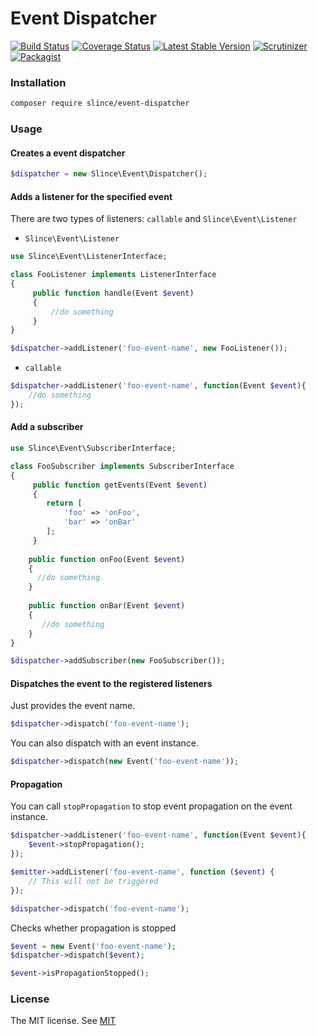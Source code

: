 # Event Dispatcher

[![Build Status](https://img.shields.io/travis/slince/event-dispatcher/master.svg?style=flat-square)](https://travis-ci.org/slince/event-dispatcher)
[![Coverage Status](https://img.shields.io/codecov/c/github/slince/event-dispatcher.svg?style=flat-square)](https://codecov.io/github/slince/event-dispatcher)
[![Latest Stable Version](https://img.shields.io/packagist/v/slince/event-dispatcher.svg?style=flat-square&label=stable)](https://packagist.org/packages/slince/event-dispatcher)
[![Scrutinizer](https://img.shields.io/scrutinizer/g/slince/event-dispatcher.svg?style=flat-square)](https://scrutinizer-ci.com/g/slince/event-dispatcher/?branch=master)
[![Packagist](https://img.shields.io/packagist/dt/slince/event-dispatcher.svg)](https://packagist.org/packages/slince/event-dispatcher)

### Installation

```bash
composer require slince/event-dispatcher
```

### Usage

#### Creates a event dispatcher

```php
$dispatcher = new Slince\Event\Dispatcher();
```

#### Adds a listener for the specified event

There are two types of listeners: `callable` and `Slince\Event\Listener` 
 
- `Slince\Event\Listener` 

```php
use Slince\Event\ListenerInterface;

class FooListener implements ListenerInterface
{
     public function handle(Event $event)
     {
         //do something
     }
}

$dispatcher->addListener('foo-event-name', new FooListener());
```

- `callable`

```php
$dispatcher->addListener('foo-event-name', function(Event $event){
    //do something
});
```

#### Add a subscriber

```php
use Slince\Event\SubscriberInterface;

class FooSubscriber implements SubscriberInterface
{
     public function getEvents(Event $event)
     {
        return [
            'foo' => 'onFoo',
            'bar' => 'onBar'
        ];
     }
     
    public function onFoo(Event $event)
    {
      //do something
    }
    
    public function onBar(Event $event)
    {
       //do something
    }
}

$dispatcher->addSubscriber(new FooSubscriber());
```

#### Dispatches the event to the registered listeners

Just provides the event name.

```php
$dispatcher->dispatch('foo-event-name');
```

You can also dispatch with an event instance.

```php
$dispatcher->dispatch(new Event('foo-event-name'));
```

#### Propagation

You can call `stopPropagation` to stop event propagation on the event instance.

```php
$dispatcher->addListener('foo-event-name', function(Event $event){
    $event->stopPropagation();
});

$emitter->addListener('foo-event-name', function ($event) {
    // This will not be triggered
});

$dispatcher->dispatch('foo-event-name');
```

Checks whether propagation is stopped
 
 ```php
 $event = new Event('foo-event-name');
 $dispatcher->dispatch($event);
 
 $event->isPropagationStopped();
 ```
 
 ### License
 
The MIT license. See [MIT](https://opensource.org/licenses/MIT)